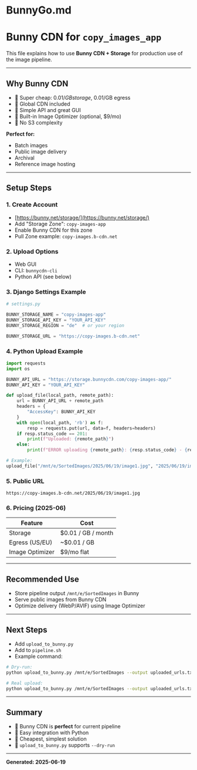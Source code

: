 # BunnyGo.md

# Bunny CDN for `copy_images_app`

This file explains how to use **Bunny CDN + Storage** for production use of the image pipeline.

---

## Why Bunny CDN

- 🌟 Super cheap: $0.01/GB storage, ~$0.01/GB egress
- 🌟 Global CDN included
- 🌟 Simple API and great GUI
- 🌟 Built-in Image Optimizer (optional, $9/mo)
- 🌟 No S3 complexity

**Perfect for:**

- Batch images
- Public image delivery
- Archival
- Reference image hosting

---

## Setup Steps

### 1. Create Account

- [https://bunny.net/storage/](https://bunny.net/storage/)
- Add "Storage Zone": `copy-images-app`
- Enable Bunny CDN for this zone
- Pull Zone example: `copy-images.b-cdn.net`

### 2. Upload Options

- Web GUI
- CLI: `bunnycdn-cli`
- Python API (see below)

### 3. Django Settings Example

```python
# settings.py

BUNNY_STORAGE_NAME = "copy-images-app"
BUNNY_STORAGE_API_KEY = "YOUR_API_KEY"
BUNNY_STORAGE_REGION = "de"  # or your region

BUNNY_STORAGE_URL = "https://copy-images.b-cdn.net"
```

### 4. Python Upload Example

```python
import requests
import os

BUNNY_API_URL = "https://storage.bunnycdn.com/copy-images-app/"
BUNNY_API_KEY = "YOUR_API_KEY"

def upload_file(local_path, remote_path):
    url = BUNNY_API_URL + remote_path
    headers = {
        "AccessKey": BUNNY_API_KEY
    }
    with open(local_path, 'rb') as f:
        resp = requests.put(url, data=f, headers=headers)
    if resp.status_code == 201:
        print(f"Uploaded: {remote_path}")
    else:
        print(f"ERROR uploading {remote_path}: {resp.status_code} - {resp.text}")

# Example:
upload_file("/mnt/e/SortedImages/2025/06/19/image1.jpg", "2025/06/19/image1.jpg")
```

### 5. Public URL

```text
https://copy-images.b-cdn.net/2025/06/19/image1.jpg
```

### 6. Pricing (2025-06)

| Feature         | Cost                |
| --------------- | ------------------- |
| Storage         | $0.01 / GB / month |
| Egress (US/EU)  | ~$0.01 / GB       |
| Image Optimizer | $9/mo flat         |

---

## Recommended Use

- Store pipeline output `/mnt/e/SortedImages` in Bunny
- Serve public images from Bunny CDN
- Optimize delivery (WebP/AVIF) using Image Optimizer

---

## Next Steps

- Add `upload_to_bunny.py`
- Add to `pipeline.sh`
- Example command:

```bash
# Dry-run:
python upload_to_bunny.py /mnt/e/SortedImages --output uploaded_urls.txt --dry-run

# Real upload:
python upload_to_bunny.py /mnt/e/SortedImages --output uploaded_urls.txt
```

---

## Summary

- 🔄 Bunny CDN is **perfect** for current pipeline
- 🌟 Easy integration with Python
- 🌟 Cheapest, simplest solution
- 🔄 `upload_to_bunny.py` supports `--dry-run`

---

**Generated: 2025-06-19**